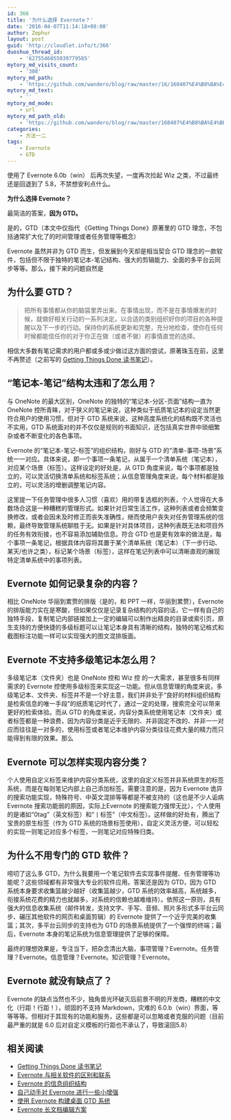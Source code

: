 ```yaml
---
id: 366
title: '为什么选择 Evernote？'
date: '2016-04-07T11:14:18+08:00'
author: Zephur
layout: post
guid: 'http://cloudlet.info/t/366'
duoshuo_thread_id:
    - '6275546055039779585'
mytory_md_visits_count:
    - '308'
mytory_md_path:
    - 'https://github.com/wandero/blog/raw/master/16/160407%E4%B8%BA%E4%BB%80%E4%B9%88%E9%80%89%E6%8B%A9%20Evernote%EF%BC%9F.md'
mytory_md_text:
    - ''
mytory_md_mode:
    - url
mytory_md_path_old:
    - 'https://github.com/wandero/blog/raw/master/160407%E4%B8%BA%E4%BB%80%E4%B9%88%E9%80%89%E6%8B%A9%20Evernote%EF%BC%9F.md'
categories:
    - 方法一二
tags:
    - Evernote
    - GTD
---
```


使用了 Evernote 6.0b（win） 后再次失望，一度再次捡起 Wiz 之类，不过最终还是回退到了 5.8，不禁想安利点什么。

**为什么选择 Evernote？**

最简洁的答案，**因为 GTD。**

是的，GTD（本文中仅指代 《Getting Things Done》原著里的 GTD 理念，不包括通常扩大化了的时间管理或者任务管理等概念）

Evernote 虽然并非为 GTD 而生，但发展到今天却是相当契合 GTD 理念的一款软件，包括但不限于独特的笔记本-笔记结构、强大的剪辑能力、全面的多平台云同步等等。那么，接下来的问题自然是

<!-- more -->

## 为什么要 GTD？

> 把所有事情都从你的脑袋里弄出来。在事情出现，而不是在事情爆发的时候，就做好相关行动的一系列决定。以合适的类别组织好你的项目的各种提醒以及下一步的行动。保持你的系统更新和完整，充分地检查，使你在任何时候都能信任你的对于你正在做（或者不做）的事情直觉的选择。

相信大多数有笔记需求的用户都或多或少做过这方面的尝试，原著珠玉在前，这里不再赘述（之前写的 [Getting Things Done 读书笔记](http://cloudlet.info/t/282)）。

## “笔记本-笔记”结构太违和了怎么用？

与 OneNote 的最大区别，OneNote 的独特的“笔记本-分区-页面”结构一直为 OneNote 控所青睐，对于狭义的笔记来说，这种类似于纸质笔记本的设定当然更符合用户的使用习惯，但对于 GTD 系统来说，这种高度系统化的结构既不灵活也不实用，GTD 系统面对的并不仅仅是规则的书面知识，还包括真实世界中琐细繁杂或者不断变化的各色事项。

Evernote 的“笔记本-笔记-标签”的组织结构，刚好与 GTD 的“清单-事项-场景”系统一一对应。具体来说，即一个事项一条笔记，从属于一个清单系统（笔记本），对应某个场景（标签）。这样设定的好处是，从 GTD 角度来说，每个事项都是独立的，可以灵活切换清单系统和标签系统；从信息管理角度来说，每个材料都是独立的，可以灵活的增删调整笔记内容。

这里提一下任务管理中很多人习惯（喜欢）用的带复选框的列表，个人觉得在大多数场合这是一种糟糕的管理形式。如果针对日常生活工作，这种列表或者会频繁变换修改，或者会因未及时修正而丧失准确性，继而使用户丧失对任务管理系统的信赖，最终导致管理系统聊胜于无。如果是针对具体项目，这种列表既无法和项目外的任务有效衔接，也不容易添加辅助信息。符合 GTD 也是更有效率的做法是，每个事项一条笔记，根据具体内容将其置于某个清单系统（笔记本）（下一步行动、某天/也许之类），标记某个场景（标签），这样在笔记列表中可以清晰直观的展现特定清单系统中的事项列表。

## Evernote 如何记录复杂的内容？

相比 OneNote 华丽到累赘的排版（是的，和 PPT 一样，华丽到累赘），Evernote 的排版能力实在是寒酸，但如果仅仅是记录复杂结构的内容的话，它一样有自己的独特手段，复制笔记内部链接加上一定的编辑可以制作出精良的目录或索引页，原生支持的方便快捷的多级标题可以让笔记本身具有清晰的结构，独特的笔记格式和截图标注功能一样可以实现强大的图文混排版面。

## Evernote 不支持多级笔记本怎么用？

多级笔记本（文件夹）也是 OneNote 控和 Wiz 控 的一大需求，甚至很多有同样需求的 Evernote 控使用多级标签来实现这一功能。但从信息管理的角度来说，多级笔记本、文件夹、标签并不是一个好主意，我们并非处于“良好的材料组织结构是检索信息的唯一手段”的纸质笔记时代了，通过一定的处理，搜索完全可以带来更好的检索体验。而从 GTD 的角度来说，内容分类系统使用笔记本（文件夹）或者标签都是一种浪费，因为内容分类是近乎无限的、并非固定不改的、并非一一对应而往往是一对多的，使用标签或者笔记本维护内容分类往往花费大量的精力而只能得到有限的效果。那么

## Evernote 可以怎样实现内容分类？

个人使用自定义标签来维护内容分类系统，这里的自定义标签并非系统原生的标签系统，而是在每则笔记内部上自己添加标签。需要注意的是，因为 Evernote 诡异的搜索功能实现，特殊符号、中英文混排等等都是不被支持的（这也是不少人诟病 Evernote 搜索功能弱的原因，实际上Evernote 的搜索能力强悍无比），个人使用的是诸如“0tag”（英文标签）和“丨标签”（中文标签）。这样做的好处有，腾出了宝贵的原生标签（作为 GTD 系统的场景标签使用），自定义灵活方便，可以轻松的实现一则笔记对应多个标签，一则笔记对应特殊归类。

## 为什么不用专门的 GTD 软件？

唠叨了这么多 GTD，为什么我要用一个笔记软件去实现事件提醒、任务管理等功能呢？这些领域都有非常强大专业的软件应用。答案还是因为 GTD，因为 GTD 系统本身要求收集篮越少越好（收集篮越少，GTD 系统的效率越高，系统越多，衔接系统花费的精力也就越多，对系统的信赖也越难维持）。依照这一原则，具有强大的信息收集系统（邮件转发，支持文字、手写、音频、照片多形式多平台云同步、碾压其他软件的网页和桌面剪辑）的 Evernote 提供了一个近乎完美的收集篮；其次，多平台云同步的支持也为 GTD 的场景系统提供了一个强悍的终端；最后，Evernote 本身的笔记系统为信息管理提供了足够的保障。

最终的理想效果是，专注当下，把杂念清出大脑，事项管理？Evernote。任务管理？Evernote。信息管理？Evernote。知识管理？Evernote。

## Evernote 就没有缺点了？

Evernote 的缺点当然也不少，独角兽光环破灭后前景不明的开发商，糟糕的中文化（行距！行距！），顽固的不支持 Markdown，灾难的 6.0.b（win）界面，等等等等。但相对于其现有的功能和服务，这些都是可以忽略或者克服的问题（目前最严重的就是 6.0 后对自定义模板的行距也不承认了，导致滚回5.8）

## 相关阅读

- [Getting Things Done 读书笔记](http://cloudlet.info/t/282)
- [Evernote 与相关软件的区别和联系](http://cloudlet.info/t/277)
- [Evernote 的信息组织结构](http://cloudlet.info/t/279)
- [自己动手对 Evernote 进行一些小增强](http://cloudlet.info/t/280#reply2)
- [使用 Evernote 构建桌面 GTD 系统](http://cloudlet.info/t/284)
- [Evernote 长文档编辑方案](http://cloudlet.info/t/285)